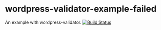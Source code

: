 # wordpress-validator-example-failed

An example with wordpress-validator.
[![Build Status](https://img.shields.io/travis/labodudev/wordpress-validator/example_failed.svg?label=Linux)](https://travis-ci.org/labodudev/wordpress-validator/builds/130520870)
